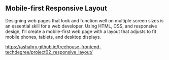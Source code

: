 ## Mobile-first Responsive Layout

Designing web pages that look and function well on multiple screen sizes is an essential skill for a web developer. Using HTML, CSS, and responsive design, I'll create a mobile-first web page with a layout that adjusts to fit mobile phones, tablets, and desktop displays.

https://ashahry.github.io/treehouse-frontend-techdegree/project02_responsive_layout/
